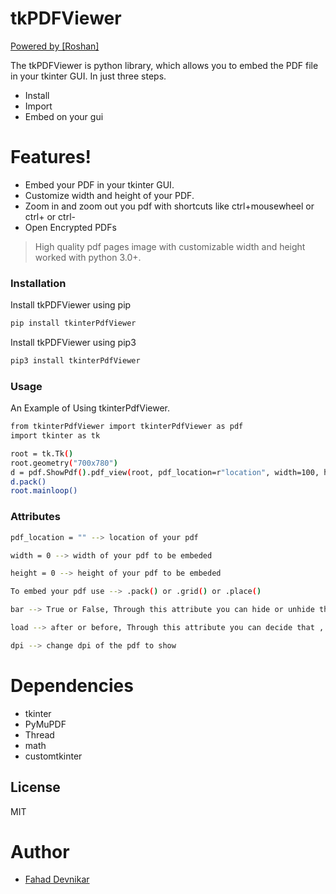 # tkPDFViewer

[Powered by [Roshan]](https://github.com/Roshanpaswan/PdfViewer)

The tkPDFViewer is python library, which allows you to embed the PDF file in your tkinter GUI. In just three steps.

  - Install
  - Import
  - Embed on your gui

# Features!

  - Embed your PDF in your tkinter GUI.
  - Customize width and height of your PDF.
  - Zoom in and zoom out you pdf with shortcuts like ctrl+mousewheel or ctrl+ or ctrl-
  - Open Encrypted PDFs

> High quality pdf pages image
> with customizable width and height
> worked with python 3.0+.

### Installation


Install tkPDFViewer using pip

```sh
pip install tkinterPdfViewer
```


Install tkPDFViewer using pip3

```sh
pip3 install tkinterPdfViewer
```

### Usage

An Example of Using tkinterPdfViewer.

```sh
from tkinterPdfViewer import tkinterPdfViewer as pdf
import tkinter as tk

root = tk.Tk()
root.geometry("700x780")
d = pdf.ShowPdf().pdf_view(root, pdf_location=r"location", width=100, height=100)
d.pack()
root.mainloop()

```


### Attributes

```sh
pdf_location = "" --> location of your pdf
```

```sh
width = 0 --> width of your pdf to be embeded
```

```sh
height = 0 --> height of your pdf to be embeded
```

```sh
To embed your pdf use --> .pack() or .grid() or .place()
```

```sh
bar --> True or False, Through this attribute you can hide or unhide the loading bar which showing on the frame after your gui is opened. This indicate that 'how much your pdf is loaded'.Once it complete it unhide automatically and your pdf get embeded.
```

```sh
load --> after or before, Through this attribute you can decide that , when your pdf object is to convert. If you select 'after' then the object of your pdf is convert after your gui is opened.Otherwise it convert first then your gui is opened. It is recommended that to select after which is default.Beacause this takes time. Depends on the size of pdf. And if you select 'before' then it make your gui slow to open. 
```

```sh
dpi --> change dpi of the pdf to show
```




# Dependencies

 - tkinter
 - PyMuPDF
 - Thread
 - math
 - customtkinter


License
----

MIT

# Author

 - [Fahad Devnikar](https://github.com/Fahad-codecraft/)
 